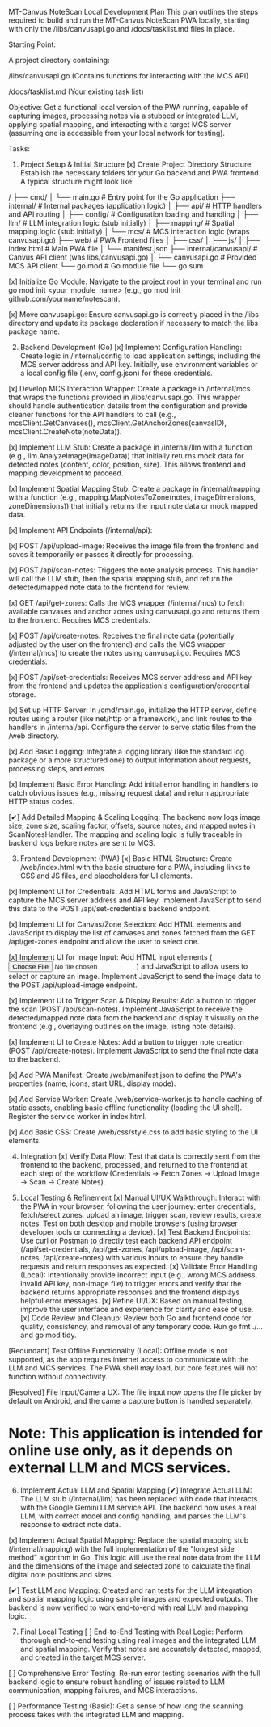 MT-Canvus NoteScan Local Development Plan
This plan outlines the steps required to build and run the MT-Canvus NoteScan PWA locally, starting with only the /libs/canvusapi.go and /docs/tasklist.md files in place.

Starting Point:

A project directory containing:

/libs/canvusapi.go (Contains functions for interacting with the MCS API)

/docs/tasklist.md (Your existing task list)

Objective: Get a functional local version of the PWA running, capable of capturing images, processing notes via a stubbed or integrated LLM, applying spatial mapping, and interacting with a target MCS server (assuming one is accessible from your local network for testing).

Tasks:

1. Project Setup & Initial Structure
[x] Create Project Directory Structure: Establish the necessary folders for your Go backend and PWA frontend. A typical structure might look like:

/
├── cmd/
│   └── main.go         # Entry point for the Go application
├── internal/           # Internal packages (application logic)
│   ├── api/            # HTTP handlers and API routing
│   ├── config/         # Configuration loading and handling
│   ├── llm/            # LLM integration logic (stub initially)
│   ├── mapping/        # Spatial mapping logic (stub initially)
│   └── mcs/            # MCS interaction logic (wraps canvusapi.go)
├── web/                # PWA Frontend files
│   ├── css/
│   ├── js/
│   ├── index.html      # Main PWA file
│   └── manifest.json
├── internal/canvusapi/ # Canvus API client (was libs/canvusapi.go)
│   └── canvusapi.go    # Provided MCS API client
└── go.mod              # Go module file
└── go.sum

[x] Initialize Go Module: Navigate to the project root in your terminal and run go mod init <your_module_name> (e.g., go mod init github.com/yourname/notescan).

[x] Move canvusapi.go: Ensure canvusapi.go is correctly placed in the /libs directory and update its package declaration if necessary to match the libs package name.

2. Backend Development (Go)
[x] Implement Configuration Handling: Create logic in /internal/config to load application settings, including the MCS server address and API key. Initially, use environment variables or a local config file (.env, config.json) for these credentials.

[x] Develop MCS Interaction Wrapper: Create a package in /internal/mcs that wraps the functions provided in /libs/canvusapi.go. This wrapper should handle authentication details from the configuration and provide cleaner functions for the API handlers to call (e.g., mcsClient.GetCanvases(), mcsClient.GetAnchorZones(canvasID), mcsClient.CreateNote(noteData)).

[x] Implement LLM Stub: Create a package in /internal/llm with a function (e.g., llm.AnalyzeImage(imageData)) that initially returns mock data for detected notes (content, color, position, size). This allows frontend and mapping development to proceed.

[x] Implement Spatial Mapping Stub: Create a package in /internal/mapping with a function (e.g., mapping.MapNotesToZone(notes, imageDimensions, zoneDimensions)) that initially returns the input note data or mock mapped data.

[x] Implement API Endpoints (/internal/api):

[x] POST /api/upload-image: Receives the image file from the frontend and saves it temporarily or passes it directly for processing.

[x] POST /api/scan-notes: Triggers the note analysis process. This handler will call the LLM stub, then the spatial mapping stub, and return the detected/mapped note data to the frontend for review.

[x] GET /api/get-zones: Calls the MCS wrapper (/internal/mcs) to fetch available canvases and anchor zones using canvusapi.go and returns them to the frontend. Requires MCS credentials.

[x] POST /api/create-notes: Receives the final note data (potentially adjusted by the user on the frontend) and calls the MCS wrapper (/internal/mcs) to create the notes using canvusapi.go. Requires MCS credentials.

[x] POST /api/set-credentials: Receives MCS server address and API key from the frontend and updates the application's configuration/credential storage.

[x] Set up HTTP Server: In /cmd/main.go, initialize the HTTP server, define routes using a router (like net/http or a framework), and link routes to the handlers in /internal/api. Configure the server to serve static files from the /web directory.

[x] Add Basic Logging: Integrate a logging library (like the standard log package or a more structured one) to output information about requests, processing steps, and errors.

[x] Implement Basic Error Handling: Add initial error handling in handlers to catch obvious issues (e.g., missing request data) and return appropriate HTTP status codes.

[✔] Add Detailed Mapping & Scaling Logging: The backend now logs image size, zone size, scaling factor, offsets, source notes, and mapped notes in ScanNotesHandler. The mapping and scaling logic is fully traceable in backend logs before notes are sent to MCS.

3. Frontend Development (PWA)
[x] Basic HTML Structure: Create /web/index.html with the basic structure for a PWA, including links to CSS and JS files, and placeholders for UI elements.

[x] Implement UI for Credentials: Add HTML forms and JavaScript to capture the MCS server address and API key. Implement JavaScript to send this data to the POST /api/set-credentials backend endpoint.

[x] Implement UI for Canvas/Zone Selection: Add HTML elements and JavaScript to display the list of canvases and zones fetched from the GET /api/get-zones endpoint and allow the user to select one.

[x] Implement UI for Image Input: Add HTML input elements (<input type="file" accept="image/*" capture="camera">) and JavaScript to allow users to select or capture an image. Implement JavaScript to send the image data to the POST /api/upload-image endpoint.

[x] Implement UI to Trigger Scan & Display Results: Add a button to trigger the scan (POST /api/scan-notes). Implement JavaScript to receive the detected/mapped note data from the backend and display it visually on the frontend (e.g., overlaying outlines on the image, listing note details).

[x] Implement UI to Create Notes: Add a button to trigger note creation (POST /api/create-notes). Implement JavaScript to send the final note data to the backend.

[x] Add PWA Manifest: Create /web/manifest.json to define the PWA's properties (name, icons, start URL, display mode).

[x] Add Service Worker: Create /web/service-worker.js to handle caching of static assets, enabling basic offline functionality (loading the UI shell). Register the service worker in index.html.

[x] Add Basic CSS: Create /web/css/style.css to add basic styling to the UI elements.

4. Integration
[x] Verify Data Flow: Test that data is correctly sent from the frontend to the backend, processed, and returned to the frontend at each step of the workflow (Credentials -> Fetch Zones -> Upload Image -> Scan -> Create Notes).

5. Local Testing & Refinement
[x] Manual UI/UX Walkthrough: Interact with the PWA in your browser, following the user journey: enter credentials, fetch/select zones, upload an image, trigger scan, review results, create notes. Test on both desktop and mobile browsers (using browser developer tools or connecting a device).
[x] Test Backend Endpoints: Use curl or Postman to directly test each backend API endpoint (/api/set-credentials, /api/get-zones, /api/upload-image, /api/scan-notes, /api/create-notes) with various inputs to ensure they handle requests and return responses as expected.
[x] Validate Error Handling (Local): Intentionally provide incorrect input (e.g., wrong MCS address, invalid API key, non-image file) to trigger errors and verify that the backend returns appropriate responses and the frontend displays helpful error messages.
[x] Refine UI/UX: Based on manual testing, improve the user interface and experience for clarity and ease of use.
[x] Code Review and Cleanup: Review both Go and frontend code for quality, consistency, and removal of any temporary code. Run go fmt ./... and go mod tidy.

[Redundant] Test Offline Functionality (Local): Offline mode is not supported, as the app requires internet access to communicate with the LLM and MCS services. The PWA shell may load, but core features will not function without connectivity.

[Resolved] File Input/Camera UX: The file input now opens the file picker by default on Android, and the camera capture button is handled separately.

# Note: This application is intended for online use only, as it depends on external LLM and MCS services.

6. Implement Actual LLM and Spatial Mapping
[✔] Integrate Actual LLM: The LLM stub (/internal/llm) has been replaced with code that interacts with the Google Gemini LLM service API. The backend now uses a real LLM, with correct model and config handling, and parses the LLM's response to extract note data.

[x] Implement Actual Spatial Mapping: Replace the spatial mapping stub (/internal/mapping) with the full implementation of the "longest side method" algorithm in Go. This logic will use the real note data from the LLM and the dimensions of the image and selected zone to calculate the final digital note positions and sizes.

[✔] Test LLM and Mapping: Created and ran tests for the LLM integration and spatial mapping logic using sample images and expected outputs. The backend is now verified to work end-to-end with real LLM and mapping logic.

7. Final Local Testing
[ ] End-to-End Testing with Real Logic: Perform thorough end-to-end testing using real images and the integrated LLM and spatial mapping. Verify that notes are accurately detected, mapped, and created in the target MCS server.

[ ] Comprehensive Error Testing: Re-run error testing scenarios with the full backend logic to ensure robust handling of issues related to LLM communication, mapping failures, and MCS interactions.

[ ] Performance Testing (Basic): Get a sense of how long the scanning process takes with the integrated LLM and mapping.